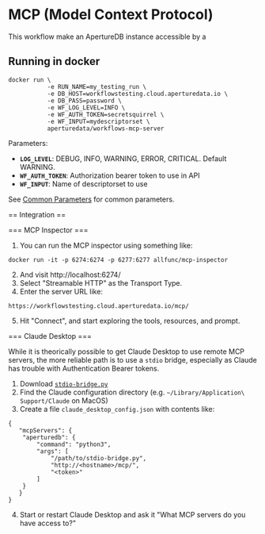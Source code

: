 # MCP (Model Context Protocol)

This workflow make an ApertureDB instance accessible by a 

## Running in docker

```
docker run \
           -e RUN_NAME=my_testing_run \
           -e DB_HOST=workflowstesting.cloud.aperturedata.io \
           -e DB_PASS=password \
           -e WF_LOG_LEVEL=INFO \
           -e WF_AUTH_TOKEN=secretsquirrel \
           -e WF_INPUT=mydescriptorset \
           aperturedata/workflows-mcp-server
```

Parameters: 
* **`LOG_LEVEL`**: DEBUG, INFO, WARNING, ERROR, CRITICAL. Default WARNING.
* **`WF_AUTH_TOKEN`**: Authorization bearer token to use in API
* **`WF_INPUT`**: Name of descriptorset to use

See [Common Parameters](../../README.md#common-parameters) for common parameters.

== Integration ==

=== MCP Inspector ===

1. You can run the MCP inspector using something like:

```
docker run -it -p 6274:6274 -p 6277:6277 allfunc/mcp-inspector
```

2. And visit http://localhost:6274/
3. Select "Streamable HTTP" as the Transport Type.
4. Enter the server URL like:
```
https://workflowstesting.cloud.aperturedata.io/mcp/
```
5. Hit "Connect", and start exploring the tools, resources, and prompt.

=== Claude Desktop ===

While it is theorically possible to get Claude Desktop to use remote MCP servers, the more reliable path is to use a `stdio` bridge, especially as Claude has trouble with Authentication Bearer tokens.

1. Download [`stdio-bridge.py`](./stdio-bridge.py)
2. Find the Claude configuration directory (e.g. `~/Library/Application\ Support/Claude` on MacOS)
3. Create a file `claude_desktop_config.json` with contents like:
```
{
   "mcpServers": {
    "aperturedb": {
        "command": "python3",
        "args": [
            "/path/to/stdio-bridge.py",
            "http://<hostname>/mcp/",
            "<token>"
        ]
    }
   }
}
```

4. Start or restart Claude Desktop and ask it "What MCP servers do you have access to?"